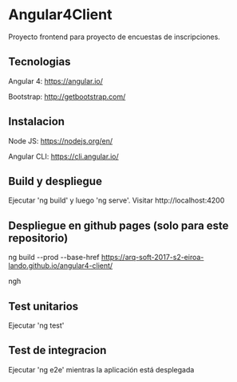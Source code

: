 # Angular4Client
Proyecto frontend para proyecto de encuestas de inscripciones.

## Tecnologias
Angular 4: https://angular.io/

Bootstrap: http://getbootstrap.com/ 

## Instalacion
Node JS: https://nodejs.org/en/

Angular CLI: https://cli.angular.io/

## Build y despliegue
Ejecutar 'ng build' y luego 'ng serve'. Visitar http://localhost:4200

## Despliegue en github pages (solo para este repositorio)

ng build --prod --base-href https://arq-soft-2017-s2-eiroa-lando.github.io/angular4-client/

ngh

## Test unitarios
Ejecutar 'ng test'

## Test de integracion
Ejecutar 'ng e2e' mientras la aplicación está desplegada
